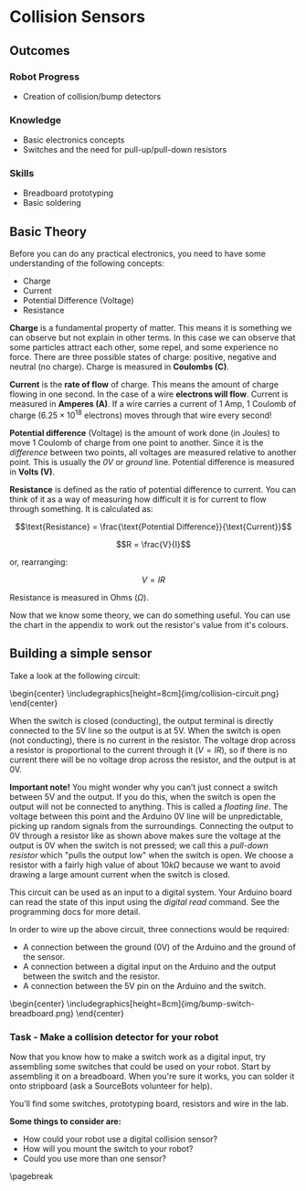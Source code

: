# Collision Sensors

## Outcomes
### Robot Progress
* Creation of collision/bump detectors

### Knowledge
* Basic electronics concepts
* Switches and the need for pull-up/pull-down resistors

### Skills
* Breadboard prototyping
* Basic soldering

## Basic Theory
Before you can do any practical electronics, you need to have some understanding of the following concepts:

* Charge
* Current
* Potential Difference (Voltage)
* Resistance

**Charge** is a fundamental property of matter. This means it is something we can observe but not explain in other terms. In this case we can observe that some particles attract each other, some repel, and some experience no force. There are three possible states of charge: positive, negative and neutral (no charge). Charge is measured in **Coulombs (C)**.

**Current** is the **rate of flow** of charge. This means the amount of charge flowing in one second. In the case of a wire **electrons will flow**. Current is measured in **Amperes (A)**. If a wire carries a current of 1 Amp, 1 Coulomb of charge ($6.25 \times 10^{18}$ electrons) moves through that wire every second!

**Potential difference** (Voltage) is the amount of work done (in Joules) to move 1 Coulomb of charge from one point to another. Since it is the *difference* between two points, all voltages are measured relative to another point. This is usually the *0V* or *ground* line. Potential difference is measured in **Volts (V)**.

**Resistance** is defined as the ratio of potential difference to current. You can think of it as a way of measuring how difficult it is for current to flow through something. It is calculated as:

$$\text{Resistance} = \frac{\text{Potential Difference}}{\text{Current}}$$

$$R = \frac{V}{I}$$ 

or, rearranging:

$$V = IR$$

Resistance is measured in Ohms ($\Omega$).

Now that we know some theory, we can do something useful. You can use the chart in the appendix to work out the resistor's value from it's colours.

## Building a simple sensor

Take a look at the following circuit:

\begin{center}  \includegraphics[height=8cm]{img/collision-circuit.png} \end{center}

When the switch is closed (conducting), the output terminal is directly connected to the 5V line so the output is at 5V. 
When the switch is open (not conducting), there is no current in the resistor. The voltage drop across a resistor is proportional to the current through it ($V = IR$), so if there is no current there will be no voltage drop across the resistor, and the output is at 0V.

**Important note!** You might wonder why you can’t just connect a switch between 5V and the output. If you do this, when the switch is open the output will not be connected to anything. This is called a *floating line*. The voltage between this point and the Arduino 0V line will be unpredictable, picking up random signals from the surroundings. 
Connecting the output to 0V through a resistor like as shown above makes sure the voltage at the output is 0V when the switch is not pressed; we call this a *pull-down resistor* which "pulls the output low" when the switch is open. 
We choose a resistor with a fairly high value of about $10k\Omega$ because we want to avoid drawing a large amount current when the switch is closed.

This circuit can be used as an input to a digital system. Your Arduino board can read the state of this input using the *digital read* command. See the programming docs for more detail.

In order to wire up the above circuit, three connections would be required:

* A connection between the ground (0V) of the Arduino and the ground of the sensor.
* A connection between a digital input on the Arduino and the output between the switch and the resistor.
* A connection between the 5V pin on the Arduino and the switch.

\begin{center}  \includegraphics[height=8cm]{img/bump-switch-breadboard.png} \end{center}

### Task - Make a collision detector for your robot

Now that you know how to make a switch work as a digital input, try assembling some switches that could be used on your robot. Start by assembling it on a breadboard. When you're sure it works, you can solder it onto stripboard (ask a SourceBots volunteer for help).

You’ll find some switches, prototyping board, resistors and wire in the lab.

**Some things to consider are:**

* How could your robot use a digital collision sensor?
* How will you mount the switch to your robot?
* Could you use more than one sensor?

\pagebreak